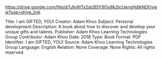 https://drive.google.com/file/d/1Jto6tTx2dcBSY9Oo8k2tcUengHdlkNDf/view?usp=drive_link


Title: I am GIFTED, YOU!
Creator: Adam Khoo
Subject: Personal development
Description: A book about how to discover and develop your unique gifts and talents.
Publisher: Adam Khoo Learning Technologies Group
Contributor: Adam Khoo
Date: 2018
Type: Book
Format: PDF
Identifier: I am GIFTED, YOU!
Source: Adam Khoo Learning Technologies Group
Language: English
Relation: None
Coverage: None
Rights: All rights reserved.